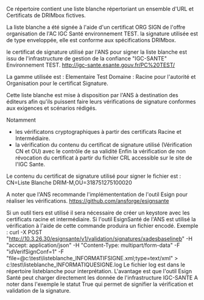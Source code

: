 Ce répertoire contient une liste blanche répertoriant un ensemble d'URL et Certificats de DRIMbox fictives.


La liste blanche a été signée à l'aide d'un certificat ORG SIGN de l'offre organisation de l'AC IGC Santé environnement TEST.
la signature utilisée est de type enveloppée, elle est conforme aux spécifications DRIMbox.

le certificat de signature utilisé par l'ANS pour signer la liste blanche est issu de l'infrastructure de gestion de la confiance "IGC-SANTE" Environnement TEST.
http://igc-sante.esante.gouv.fr/PC%20TEST/

La gamme utilisée est : Elementaire Test
Domaine : Racine pour l'autorité et Organisation pour le certificat Signature.

Cette liste blanche est mise à disposition par l'ANS à destination des éditeurs afin qu'ils puissent faire leurs vérifications de signature conformes aux exigences et scénarios rédigés.

Notamment 
- les vérificatons cryptographiques à partir des certificats Racine et Intermédiaire.
- la vérification du contenu du certificat de signature utilisé (Vérification CN et OU) avec le contrôle de sa validité
Enfin la vérification de non révocation du certificat à partir du fichier CRL accessible sur le site de l'IGC Sante.

Le contenu du certificat de signature utilisé pour signer le fichier est : 
CN=Liste Blanche DRIM-M,OU=318751275100020


A noter que l'ANS recommande l'implémententation de l'outil Esign pour réaliser les vérifications.
https://github.com/ansforge/esignsante

Si un outil tiers est utilisé il sera nécessaire de créer un keystore avec les certificats racine et intermédiaire.
Si l'outil EsignSanté de l'ANS est utilisé la vérification à l'aide de cette commande produira un fichier encodé.
Exemple : curl -X POST "http://10.3.26.30/esignsante/v1/validation/signatures/xadesbaselineb" -H "accept: application/json" -H "Content-Type: multipart/form-data" -F "idVerifSignConf=1" -F "file=@c:\test\listeblanche_INFORMATIFSIGNE.xml;type=text/xml" > c:\test\listeblanche_INFORMATIQUESIGNE.log
Le fichier log est dans le répertoire listeblanche pour interprétation.
L'avantage est que l'outil Esign Santé peut charger directement les donnée de l'infrastructure IGC-SANTE
A noter dans l'exemple le statut True qui permet de signifier la vérification et validation de la signature.
